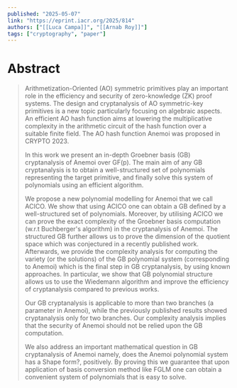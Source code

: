 ```yaml
---
published: "2025-05-07"
link: "https://eprint.iacr.org/2025/814"
authors: ["[[Luca Campa]]", "[[Arnab Roy]]"]
tags: ["cryptography", "paper"]
---
```


# Abstract

> Arithmetization-Oriented (AO) symmetric primitives play an important role in the efficiency and security of zero-knowledge (ZK) proof systems. The design and cryptanalysis of AO symmetric-key primitives is a new topic particularly focusing on algebraic aspects. An efficient AO hash function aims at lowering the multiplicative complexity in the arithmetic circuit of the hash function over a suitable finite field. The AO hash function Anemoi was proposed in CRYPTO 2023.   
> 
> In this work we present an in-depth Groebner basis (GB) cryptanalysis of Anemoi over GF(p). The main aim of any GB cryptanalysis is to obtain a well-structured set of polynomials representing the target primitive, and finally solve this system of polynomials using an efficient algorithm.
> 
> We propose a new polynomial modelling for Anemoi that we call ACICO. We show that using ACICO one can obtain a GB defined by a well-structured set of polynomials. Moreover, by utilising ACICO we can prove the exact complexity of the Groebner basis computation (w.r.t Buchberger's algorithm) in the cryptanalysis of Anemoi. The structured GB further allows us to prove the dimension of the quotient space which was conjectured in a recently published work. 
> Afterwards, we provide the complexity analysis for computing the variety (or the solutions) of the GB polynomial system (corresponding to Anemoi) which is the final step in GB cryptanalysis, by using known approaches. In particular, we show that GB polynomial structure allows us to use the Wiedemann algorithm and improve the efficiency of cryptanalysis compared to previous works.
> 
> Our GB cryptanalysis is applicable to more than two branches (a parameter in Anemoi), while the previously published results showed cryptanalysis only for two branches. Our complexity analysis implies that the security of Anemoi should not be relied upon the GB computation.
> 
> We also address an important mathematical question in GB cryptanalysis of Anemoi namely, does the Anemoi polynomial system has a Shape form?, positively. By proving this we guarantee that upon application of basis conversion method like FGLM one can obtain a convenient system of polynomials that is easy to solve.
